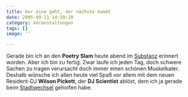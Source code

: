 ```yaml
---
title: Der eine geht, der nächste kommt
date: 2005-09-11 14:39:20
category: Veranstaltungen
tags: []
image: ''

---
```


Gerade bin ich an den **Poetry Slam** heute abend im [Substanz](http://www.substanz-muenchen.de/) erinnert worden. Aber ich bin zu fertig. Zwar laufe ich jeden Tag, doch schwere Sachen zu tragen verursacht doch immer einen schönen Muskelkater. Deshalb wünsche ich allen heute viel Spaß vor allem mit dem neuen Resident-DJ **Wilson Pickett**, der **DJ Scientist** ablöst, dem ich ja gerade beim [Stadtwechsel](http://www.misantropolis.de/2005/10/berlin-berlin/) geholfen habe.
